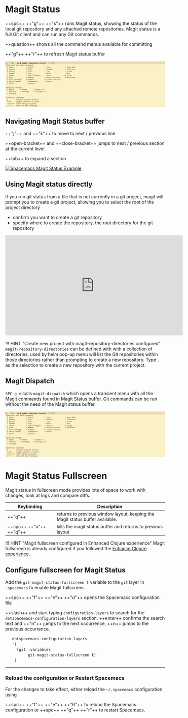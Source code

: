 # Magit Status

++spc++ ++"g"++ ++"s"++ runs Magit status, showing the status of the local git repository and any attached remote repositories.  Magit status is a full Git client and can run any Git commands.

++question++ shows all the command menus available for committing

++"g"++ ++"r"++ to refresh Magit status buffer

![Spacemacs Magit help menu](/images/spacemacs-magit-help-menu.png)


## Navigating Magit Status buffer

++"j"++ and ++"k"++ to move to next / previous line

++open-bracket++ and ++close-bracket++ jumps to next / previous section at the current level

++tab++ to expand a section

[![Spacemacs Magit Status Example](/images/spacemacs-magit-status-example-full.png)](/images/spacemacs-magit-status-example-full.png)


## Using Magit status directly

If you run git status from a file that is not currently in a git project, magit will prompt you to create a git project, allowing you to select the root of the project directory

* confirm you want to create a git repository
* specify where to create the repository, the root directory for the git repository

<p style="text-align:center">
<iframe width="560" height="315" src="https://www.youtube.com/embed/AdEOazt1rD0" title="YouTube video player" frameborder="0" allow="accelerometer; autoplay; clipboard-write; encrypted-media; gyroscope; picture-in-picture" allowfullscreen></iframe>
</p>


!!! HINT "Create new project with magit-repository-directories configured"
    `magit-repository-directories` can be defined with with a collection of directories, used by helm pop-up menu will list the Git repositories within those directories rather than prompting to create a new repository. Type `.` as the selection to create a new repository with the current project.


## Magit Dispatch

`SPC g m` calls `magit-dispatch` which opens a transient menu with all the Magit commands found in Magit Status buffer.  Git commands can be run without the need of the Magit status buffer.

![Spacemacs Magit help menu](/images/spacemacs-magit-help-menu.png)


# Magit Status Fullscreen

Magit status in fullscreen mode provides lots of space to work with changes, look at logs and compare diffs.

| Keybinding              | Description                                                                   |
|-------------------------|-------------------------------------------------------------------------------|
| ++"q"++                 | returns to previous window layout, keeping the Magit status buffer available. |
| ++spc++ ++"u"++ ++"q"++ | kills the magit status buffer and returns to previous layout                  |


!!! HINT "Magit fullscreen configured in Enhanced Clojure experience"
    Magit fullscreen is already configured if you followed the [Enhance Clojure experience](/install-spacemacs/enhance-clojure-experience.md).


## Configure fullscreen for Magit Status

Add the `git-magit-status-fullscreen t` variable to the `git` layer in `.spacemacs` to enable Magit fullscreen.

++spc++ ++"f"++ ++"e"++ ++"d"++ opens the Spacemacs configuration file

++slash++ and start typing `configuration-layers` to search for the `dotspacemacs-configuration-layers` section.  ++enter++ confirms the search text and ++"n"++ jumps to the next occurrence, ++n++ jumps to the previous occurrence.

```lisp
   dotspacemacs-configuration-layers
   '(
     (git :variables
          git-magit-status-fullscreen t)
    )
```

------------------------------------------

### Reload the configuration or Restart Spacemacs

For the changes to take effect, either reload the `~/.spacemacs` configuration using

++spc++ ++"f"++ ++"e"++ ++"R"++ to reload the Spacemacs configuration or ++spc++ ++"q"++ ++"r"++ to restart Spacemacs.
